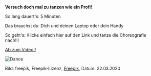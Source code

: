 **Versuch doch mal zu tanzen wie ein Profi!**

So lang dauert's: 5 Minuten

Das brauchst du: Dich und deinen Laptop oder dein Handy

So geht's: Klicke einfach hier auf den Link und tanze die Choreografie nach!!!

[Ab zum Video!!](https://www.youtube.com/watch?v=ayWUcybFbeI)

![Dance](https://image.freepik.com/vektoren-kostenlos/white-party-hintergrund-mit-tanzenden-silhouetten_1048-932.jpg)

Bild: freepik, Freepik-Lizenz, [Freepik](https://de.freepik.com/search?dates=any&format=search&page=1&query=dancing&sort=popular), Datum: 22.03.2020
